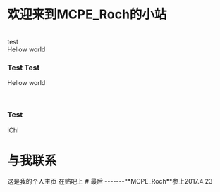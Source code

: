 <html>
<h1>欢迎来到MCPE_Roch的小站</h1>
<p>
  <br>test</br>
  Hellow world
  <p>

### Test Test

Hellow world


 
### Test

iChi

<h1>与我联系</h1>
</del>这是我的个人主页 在贴吧上
<a herf="http://tieba.baidu.com/home/main?un=MCPE_Roch&fr=index&red_tag=n1927183257" test />
# 最后
-------**MCPE_Roch**参上2017.4.23
